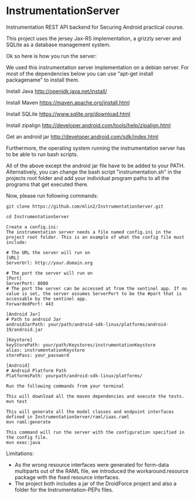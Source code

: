 # InstrumentationServer

Instrumentation REST API backend for Securing Android practical course.

This project uses the jersey Jax-RS implementation, a grizzly server and SQLite as a database management system.

Ok so here is how you run the server:


We used this instrumentation server implementation on a debian server. For most of the dependencies below you can use "apt-get install packagename" to install them. 

Install Java http://openjdk.java.net/install/

Install Maven https://maven.apache.org/install.html

Install SQLite https://www.sqlite.org/download.html

Install zipalign http://developer.android.com/tools/help/zipalign.html

Get an android jar http://developer.android.com/sdk/index.html

Furthermore, the operating system running the instrumentation server has to be able to run bash scripts.

All of the above except the android jar file have to be added to your PATH. Alternatively, you can change the bash script "instrumentation.sh" in the projects root folder and add your individual program paths to all the programs that get executed there.

Now, please run following commands:
```
git clone https://github.com/mlin2/InstrumentationServer.git

cd InstrumentationServer

Create a config.ini:
The instrumentation server needs a file named config.ini in the project root folder. This is an example of what the config file must include:

# The URL the server will run on
[URL]
ServerUrl: http://your.domain.org

# The port the server will run on
[Port]
ServerPort: 8080
# The port the server can be accessed at from the sentinel app. If no value is set, the server assumes ServerPort to be the #port that is accessable by the sentinel app.
ForwardedPort: 443

[Android Jar]
# Path to android Jar
androidJarPath: your/path/android-sdk-linux/platforms/android-19/android.jar

[Keystore]
keyStorePath: your/path/Keystores/instrumentationKeystore
alias: instrumentationKeystore
storePass: your_password

[Android]
# Android Platform Path
PlatformsPath: yourpath/android-sdk-linux/platforms/

Run the following commands from your terminal

This will download all the maven dependencies and execute the tests.
mvn test

This will generate all the model classes and endpoint interfaces defined in InstrumentationServer/raml/iaas.raml
mvn raml:generate

This command will run the server with the configuration specified in the config file.
mvn exec:java
```
Limitations:
* As the wrong resource interfaces were generated for form-data multiparts out of the RAML file, we introduced the workaround.resource package with the fixed resource interfaces.
* The project both includes a jar of the DroidForce project and also a folder for the Instrumentation-PEPs files.


